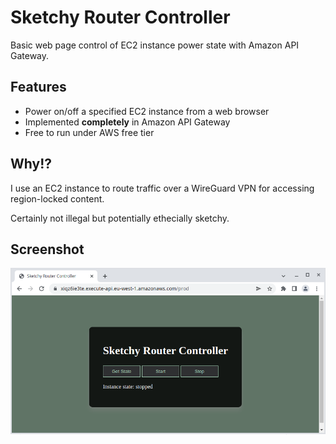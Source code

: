 # Sketchy Router Controller

Basic web page control of EC2 instance power state with Amazon API Gateway.

## Features

- Power on/off a specified EC2 instance from a web browser
- Implemented **completely** in Amazon API Gateway
- Free to run under AWS free tier

## Why!?

I use an EC2 instance to route traffic over a WireGuard VPN for accessing region-locked content.

Certainly not illegal but potentially ethecially sketchy.

## Screenshot

![alt text](screenshot.png "Screenshot")